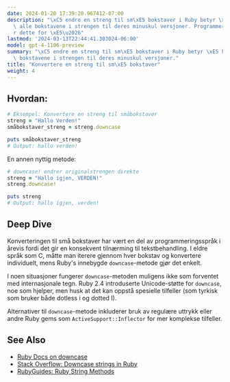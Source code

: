 ```yaml
---
date: 2024-01-20 17:39:20.967412-07:00
description: "\xC5 endre en streng til sm\xE5 bokstaver i Ruby betyr \xE5 konvertere\
  \ alle bokstavene i strengen til deres minuskul versjoner. Programmerere gj\xF8\
  r dette for \xE5\u2026"
lastmod: '2024-03-13T22:44:41.303024-06:00'
model: gpt-4-1106-preview
summary: "\xC5 endre en streng til sm\xE5 bokstaver i Ruby betyr \xE5 konvertere alle\
  \ bokstavene i strengen til deres minuskul versjoner."
title: "Konvertere en streng til sm\xE5 bokstaver"
weight: 4
---
```


## Hvordan:
```Ruby
# Eksempel: Konvertere en streng til småbokstaver
streng = "Hallo Verden!"
småbokstaver_streng = streng.downcase

puts småbokstaver_streng
# Output: hallo verden!
```

En annen nyttig metode:
```Ruby
# downcase! endrer originalstrengen direkte
streng = "Hallo igjen, VERDEN!"
streng.downcase!

puts streng
# Output: hallo igjen, verden!
```

## Deep Dive
Konverteringen til små bokstaver har vært en del av programmeringsspråk i årevis fordi det gir en konsekvent tilnærming til tekstbehandling. I eldre språk som C, måtte man iterere gjennom hver bokstav og konvertere individuelt, mens Ruby's innebygde `downcase`-metode gjør det enkelt.

I noen situasjoner fungerer `downcase`-metoden muligens ikke som forventet med internasjonale tegn. Ruby 2.4 introduserte Unicode-støtte for `downcase`, noe som hjelper, men husk at det kan oppstå spesielle tilfeller (som tyrkisk som bruker både dotless i og dotted I). 

Alternativer til `downcase`-metode inkluderer bruk av regulære uttrykk eller andre Ruby gems som `ActiveSupport::Inflector` for mer komplekse tilfeller.

## See Also
- [Ruby Docs on downcase](https://ruby-doc.org/core-2.7.0/String.html#method-i-downcase)
- [Stack Overflow: Downcase strings in Ruby](https://stackoverflow.com/questions/2631931/downcase-strings-in-ruby)
- [RubyGuides: Ruby String Methods](https://www.rubyguides.com/2018/01/ruby-string-methods/)
